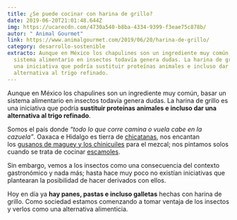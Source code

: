 ```yaml
---
title: ¿Se puede cocinar con harina de grillo?
date: 2019-06-20T21:01:48.644Z
img: https://ucarecdn.com/4730a540-b8ba-4334-9399-f3eae75c878b/
autor: " Animal Gourmet"
link: https://www.animalgourmet.com/2019/06/20/harina-de-grillo/
category: desarrollo-sostenible
extracto: Aunque en México los chapulines son un ingrediente muy común, basar un
  sistema alimentario en insectos todavía genera dudas. La harina de grillo es
  una iniciativa que podría sustituir proteínas animales e incluso dar una
  alternativa al trigo refinado.
---
```

Aunque en México los chapulines son un ingrediente muy común, basar un sistema alimentario en insectos todavía genera dudas. La harina de grillo es una iniciativa que podría **sustituir proteínas animales e incluso dar una alternativa al trigo refinado**.

Somos el país donde *“todo lo que corre camina o vuela cabe en la cazuela”*. Oaxaca e Hidalgo es tierra de [chicatanas](https://www.animalgourmet.com/2017/07/10/chicatanas-ingrediente-comida-mexicana/), nos encantan los [gusanos de maguey y los chinicuiles](https://www.animalgourmet.com/2019/04/22/temporada-gusanos-de-maguey/) para el mezcal; nos pintamos solos cuando se trata de cocinar [escamoles](https://www.animalgourmet.com/2014/06/18/por-que-son-tan-caros-los-escamoles/).

Sin embargo, vemos a los insectos como una consecuencia del contexto gastronómico y nada más; hasta hace muy poco no existían iniciativas que plantearan la posibilidad de hacer derivados con ellos.

Hoy en día ya **hay panes, pastas e incluso galletas** hechas con harina de grillo. Como sociedad estamos comenzando a tomar ventaja de los insectos y verlos como una alternativa alimenticia.